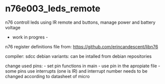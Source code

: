 # n76e003_leds_remote
n76 controll leds using IR remote and buttons, manage power and battery voltage

- work in progres -

n76 register definitions file from:
https://github.com/erincandescent/libn76

compiler: sdcc
	debian variants: can be intalled from debian repositories 

change used pins:
	- set pin functions in main
	- use pin in the apropiate file
	- some pins use interrupts (one is IR) and interrupt number needs to be changed according to datasheet of micro

